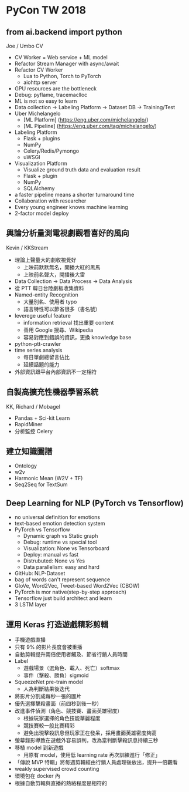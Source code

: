 # PyCon TW 2018

## from ai.backend import python

Joe / Umbo CV

* CV Worker = Web service + ML model
* Refactor Stream Manager with async/await
* Refactor CV Worker
  * Lua to Python, Torch to PyTorch
  * aiohttp server
* GPU resources are the bottleneck
* Debug: pyflame, tracemaclloc
* ML is not so easy to learn
* Data collection -> Labeling Platform -> Dataset DB -> Training/Test
* Uber Michelangelo
  * [ML Platform] (https://eng.uber.com/michelangelo/)
  * [ML Pipeline] (https://eng.uber.com/tag/michelangelo/)
* Labeling Platform
  * Flask + plugins
  * NumPy
  * Celery/Redis/Pymongo
  * uWSGI
* Visualization Platform
  * Visualize ground truth data and evaluation result
  * Flask + plugin
  * NumPy
  * SQLAlchemy
* a faster pipeline means a shorter turnaround time
* Collaboration with researcher
* Every young engineer knows machine learning
* 2-factor model deploy

## 輿論分析量測電視劇觀看喜好的風向

Kevin / KKStream

* 理論上聲量大的劇收視覺好
  * 上映前默默無名，開播大紅的黑馬
  * 上映前名聲大，開播後大雷
* Data Collection -> Data Process -> Data Analysis
* 從 PTT 韓日台陸劇板收集資料
* Named-entity Recognition
  * 大量別名、使用者 typo
  * 語言特性可以節省很多（書名號）
* leverege useful feature
  * information retrieval 找出重要 content
  * 善用 Google 搜尋、Wikipedia
  * 容易對應到錯誤的資訊，更換 knowledge base
* python-ptt-crawler
* time series analysis
  * 每日單劇總留言佔比
  * 延續話題的能力
* 外部資訊跟平台內部資訊不一定相符

## 自製高擴充性機器學習系統

KK, Richard / Mobagel

* Pandas + Sci-kit Learn
* RapidMiner
* 分析監控 Celery

## 建立知識圖譜

* Ontology
* w2v
* Harmonic Mean (W2V + TF)
* Seq2Seq for TextSum

## Deep Learning for NLP (PyTorch vs Tensorflow)

* no universal definition for emotions
* text-based emotion detection system
* PyTorch vs Tensorflow
  * Dynamic graph vs Static graph
  * Debug: runtime vs special tool
  * Visualization: None vs Tensorboard
  * Deploy: manual vs fast
  * Distrubuted: None vs Yes
  * Data parallelism: easy and hard
* GitHub: NLP-Dataset
* bag of words can't represent sequence
* GloVe, Word2Vec, Tweet-based Word2Vec (CBOW)
* PyTorch is mor native(step-by-step approach)
* Tensorflow just build architect and learn
* 3 LSTM layer

## 運用 Keras 打造遊戲精彩剪輯

* 手機遊戲直播
* 只有 9% 的影片長度會被重播
* 自動剪輯提升兩倍使用者觸及、節省行銷人員時間
* Label
  * 遊戲場景（選角色、載入、死亡）softmax
  * 事件（擊殺、勝負）sigmoid
* SqueezeNet pre-train model
  * 人為判斷結果後迭代
* 將影片分割成每秒一張的圖片
* 優先選擇擊殺畫面（前四秒到後一秒）
* 改進事件偵測（角色、競技賽、畫面英雄密度）
  * 根據玩家選擇的角色技能華麗程度
  * 競技賽較一般比賽精彩
  * 避免出現擊殺訊息但玩家正在發呆，採用畫面英雄密度夠高
* 螢幕錄影導致在遊戲外容易誤判，改為當判斷擊殺訊息持續三秒
* 移植 model 到新遊戲
  * 用原有 model，使用低 learning rate 再次訓練進行「修正」
* 「傳說 MVP 特輯」將每週剪輯經由行銷人員處理後放出，提升一倍觀看
* weakly supervised crowd counting
* 環境包在 docker 內
* 根據自動剪輯與直播的熱絡程度是相符的